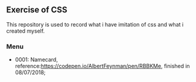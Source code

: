 ## Exercise of CSS

This repository is used to record what i have imitation of css and what i created myself.

### Menu
* 0001: Namecard, reference:https://codepen.io/AlbertFeynman/pen/RBBKMe, finished in 08/07/2018;
